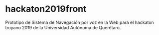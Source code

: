 # hackaton2019front
Prototipo de Sistema de Navegación por voz en la Web para el hackaton troyano 2019 de la Universidad Autónoma de Querétaro.
